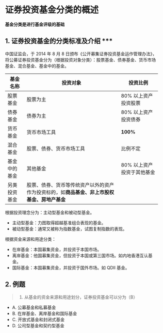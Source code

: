 # 证券投资基金分类的概述

**基金分类是进行基金评级的基础**

## 1. 证券投资基金的分类标准及介绍 ***

中国证监会，于 2014 年 8 月 8 日颁布《公开募集证券投资基金运作管理办法》，将公募证券投资基金分为（根据投资对象分类）：股票基金、债券基金、货币市场基金、混合基金、基金中的基金。

| 基金名称     |  投资对象  |  投资比例   |
| ----------- | ---------- | ---------- |
| 股票基金     | 股票为主   | 80% 以上资产投资股票  | 
| 债券基金     | 债券为主   | 80% 以上资产投资债券  |
| 货币基金     | 货币市场工具 | **100%**         |
| 混合基金     | 股票、债券、货币市场工具 | 比例不定 |
| 基金中的基金  | 其他基金   | 80% 以上资产投资于其他基金 |
| 另类投资基金  | 股票、债券、货币等传统资产以外的资产作为投资标的，如**商品基金、非上市股权基金、房地产基金**  |

根据投资理念分为：主动型基金和被动型基金。

- 主动型基金：力图取得超越基准组合表现的基金。
- 被动型基金：通常又被称为指数基金，试图复制指数的表现。

根据资金来源和用途分类：

- 在岸基金：本国募集资金，并投资于本国市场。
- 离岸基金：他国募集资金，但投资于本国或第三国市场。如内地香港互认基金。
- 国际基金：本国募集资金，并投资于国外市场。如 QDII 基金。

## 2. 例题

> 1. 从基金的资金来源和用途划分，证券投资基金可以分为（B）

- A. 公募基金和私募基金
- B. 在岸基金、离岸基金和国际基金
- C. 开放式基金和封闭式基金
- D. 公司型基金和契约型基金
